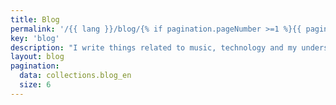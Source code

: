 ```yaml
---
title: Blog
permalink: '/{{ lang }}/blog/{% if pagination.pageNumber >=1 %}{{ pagination.pageNumber + 1 }}/{% endif %}index.html'
key: 'blog'
description: "I write things related to music, technology and my understanding of things I have learned and want to share. I write to inform, to persuade, and to entertain"
layout: blog
pagination:
  data: collections.blog_en
  size: 6
---
```

